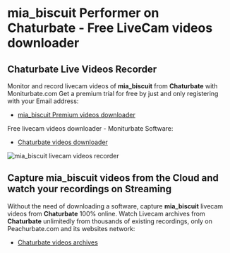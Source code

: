 # mia_biscuit Performer on Chaturbate - Free LiveCam videos downloader

## Chaturbate Live Videos Recorder

Monitor and record livecam videos of **mia_biscuit** from **Chaturbate** with Moniturbate.com
Get a premium trial for free by just and only registering with your Email address:
* [mia_biscuit Premium videos downloader](https://moniturbate.com/request-demo-licence-key.html)

Free livecam videos downloader - Moniturbate Software:
* [Chaturbate videos downloader](https://moniturbate.com/moniturbate-download-software.html)

![mia_biscuit livecam videos recorder](https://peachurnet.com/templates/moniturbate-software.png)


## Capture mia_biscuit videos from the Cloud and watch your recordings on Streaming

Without the need of downloading a software, capture **mia_biscuit** livecam videos from **Chaturbate** 100% online.
Watch Livecam archives from **Chaturbate** unlimitedly from thousands of existing recordings, only on Peachurbate.com and its websites network:
* [Chaturbate videos archives](https://peachurnet.com/)